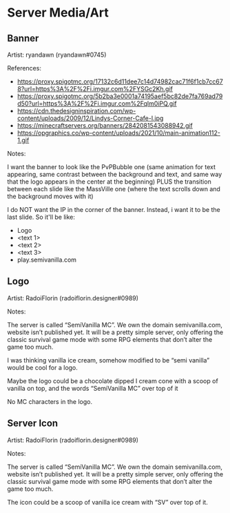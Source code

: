 # Server Media/Art

## Banner
Artist: ryandawn (ryandawn#0745)

References:
- https://proxy.spigotmc.org/17132c6d11dee7c14d74982cac71f6f1cb7cc678?url=https%3A%2F%2Fi.imgur.com%2FYSGc2Kh.gif
- https://proxy.spigotmc.org/5b2ba3e0001a74195aef5bc82de7fa769ad79d50?url=https%3A%2F%2Fi.imgur.com%2FqIm0iPQ.gif
- https://cdn.thedesigninspiration.com/wp-content/uploads/2009/12/Lindys-Corner-Cafe-l.jpg
- https://minecraftservers.org/banners/2842081543088942.gif
- https://opgraphics.co/wp-content/uploads/2021/10/main-animation112-1.gif

Notes:

I want the banner to look like the PvPBubble one (same animation for text appearing, same contrast between the background and text, and same way that the logo appears in the center at the beginning) PLUS the transition between each slide like the MassVille one (where the text scrolls down and the background moves with it)

I do NOT want the IP in the corner of the banner. Instead, i want it to be the last slide. So it'll be like:
- Logo
- <text 1>
- <text 2>
- <text 3>
- play.semivanilla.com

## Logo
Artist: RadoiFlorin (radoiflorin.designer#0989)

Notes:

The server is called “SemiVanilla MC”. We own the domain semivanilla.com, website isn’t published yet. It will be a pretty simple server, only offering the classic survival game mode with some RPG elements that don’t alter the game too much.

I was thinking vanilla ice cream, somehow modified to be “semi vanilla” would be cool for a logo.

Maybe the logo could be a chocolate dipped I cream cone with a scoop of vanilla on top, and the words “SemiVanilla MC” over top of it

No MC characters in the logo.

## Server Icon
Artist: RadoiFlorin (radoiflorin.designer#0989)

Notes:

The server is called “SemiVanilla MC”. We own the domain semivanilla.com, website isn’t published yet. It will be a pretty simple server, only offering the classic survival game mode with some RPG elements that don’t alter the game too much.

The icon could be a scoop of vanilla ice cream with “SV” over top of it.
